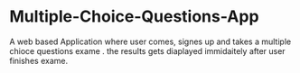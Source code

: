 # Multiple-Choice-Questions-App
A web based Application where user comes, signes up and takes  a multiple chioce questions exame . the results gets diaplayed immidaitely after user finishes exame.
